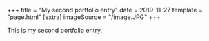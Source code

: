 +++
title = "My second portfolio entry"
date = 2019-11-27
template = "page.html"
[extra]
imageSource = "/image.JPG"
+++

This is my second portfolio entry.